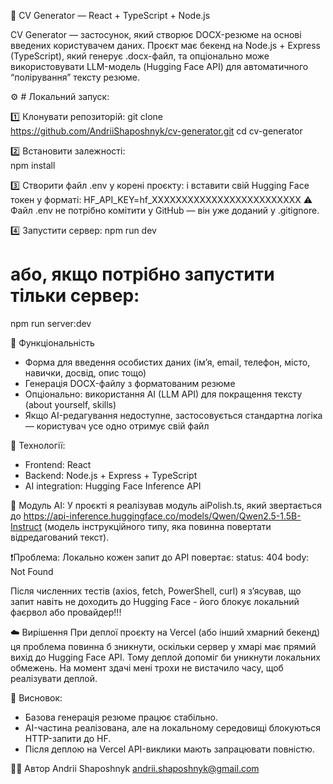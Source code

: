 🧾 CV Generator — React + TypeScript + Node.js

CV Generator — застосунок, який створює DOCX-резюме на основі введених користувачем даних.
Проєкт має бекенд на Node.js + Express (TypeScript), який генерує .docx-файл,
та опціонально може використовувати LLM-модель (Hugging Face API) для автоматичного “полірування” тексту резюме.

⚙️ # Локальний запуск:

1️⃣ Клонувати репозиторій:
git clone https://github.com/AndriiShaposhnyk/cv-generator.git
cd cv-generator

2️⃣ Встановити залежності:  
npm install 

3️⃣ Створити файл .env у корені проєкту:
і вставити свій Hugging Face токен у форматі: HF_API_KEY=hf_XXXXXXXXXXXXXXXXXXXXXXXXX
⚠️ Файл .env не потрібно комітити у GitHub — він уже доданий у .gitignore.

4️⃣ Запустити сервер:
npm run dev
# або, якщо потрібно запустити тільки сервер:
npm run server:dev 

🚀 Функціональність
- Форма для введення особистих даних (ім’я, email, телефон, місто, навички, досвід, опис тощо)
- Генерація DOCX-файлу з форматованим резюме
- Опціонально: використання AI (LLM API) для покращення тексту (about yourself, skills)
- Якщо AI-редагування недоступне, застосовується стандартна логіка — користувач усе одно отримує свій файл

🧰 Технології:
- Frontend: React
- Backend: Node.js + Express + TypeScript
- AI integration: Hugging Face Inference API

🤖 Модуль AI:
У проєкті я реалізував модуль aiPolish.ts, який звертається до https://api-inference.huggingface.co/models/Qwen/Qwen2.5-1.5B-Instruct (модель інструкційного типу, яка повинна повертати відредагований текст). 

❗️Проблема: 
Локально кожен запит до API повертає: 
status: 404
body: Not Found

Після численних тестів (axios, fetch, PowerShell, curl) я з’ясував, що запит навіть не доходить до Hugging Face -
його блокує локальний фаєрвол або провайдер!!!

☁️ Вирішення
При деплої проєкту на Vercel (або інший хмарний бекенд) ця проблема повинна б зникнути, оскільки сервер у хмарі має 
прямий вихід до Hugging Face API. Тому деплой допоміг би уникнути локальних обмежень. 
На момент здачі мені трохи не вистачило часу, щоб реалізувати деплой. 

🧩 Висновок: 
- Базова генерація резюме працює стабільно. 
- AI-частина реалізована, але на локальному середовищі блокуються HTTP-запити до HF. 
- Після деплою на Vercel API-виклики мають запрацювати повністю. 

🧑‍💻 Автор
Andrii Shaposhnyk
andrii.shaposhnyk@gmail.com

